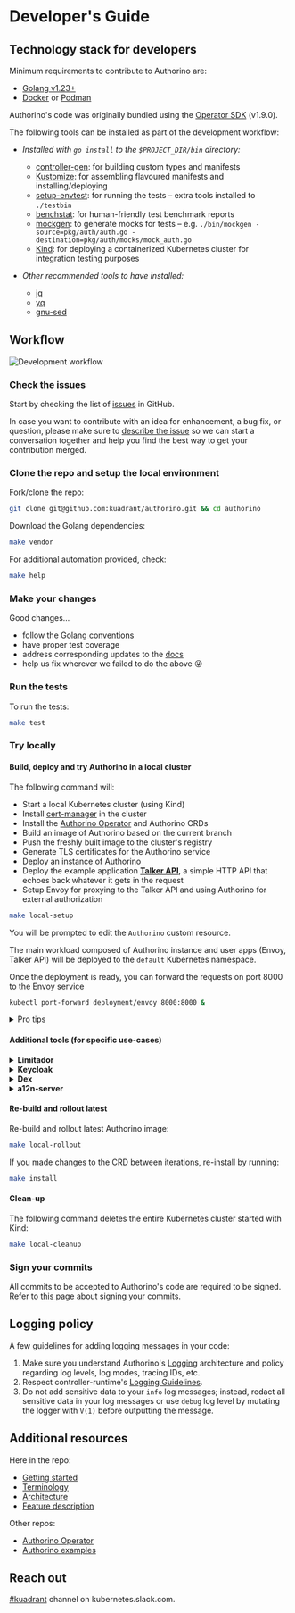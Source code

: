 # Developer's Guide

## Technology stack for developers

Minimum requirements to contribute to Authorino are:

- [Golang v1.23+](https://golang.org)
- [Docker](https://docker.com) or [Podman](https://podman.io)

Authorino's code was originally bundled using the [Operator SDK](https://sdk.operatorframework.io/) (v1.9.0).

The following tools can be installed as part of the development workflow:

- _Installed with `go install` to the `$PROJECT_DIR/bin` directory:_
    - [controller-gen](https://book.kubebuilder.io/reference/controller-gen.html): for building custom types and manifests
    - [Kustomize](https://kustomize.io/): for assembling flavoured manifests and installing/deploying
    - [setup-envtest](https://book.kubebuilder.io/reference/envtest.html): for running the tests – extra tools installed to `./testbin`
    - [benchstat](https://cs.opensource.google/go/x/perf): for human-friendly test benchmark reports
    - [mockgen](https://github.com/golang/mock): to generate mocks for tests – e.g. `./bin/mockgen -source=pkg/auth/auth.go -destination=pkg/auth/mocks/mock_auth.go`
    - [Kind](https://kind.sigs.k8s.io): for deploying a containerized Kubernetes cluster for integration testing purposes

- _Other recommended tools to have installed:_
    - [jq](https://stedolan.github.io/jq/)
    - [yq](https://mikefarah.github.io/yq/)
    - [gnu-sed](https://www.gnu.org/software/sed/)

## Workflow

![Development workflow](http://www.plantuml.com/plantuml/png/LKz1QiGm3Bpx5MBlfJye2uNU2alR3nXNn26s5IJvaD_NKbBm7gBCQ0RD-2uQMNijGRQrxP5ZXKgDKcQg2CeTGs1C6jjI46xl6TC6cX5MaOvoWoWdd5qVnDjhAjJGhOmxkT40pCRFk24Sr1bI7glhteLdum-AkgO3F0byGA4KIpbEdOzP_bwNTWLGhQkU0JAsi-lH9NlJnvVh--0X-BFWvSrh1nj6_ijTVrjv9nj6hC3u37gC3ID-yuxjjzVo1m00)

### Check the issues

Start by checking the list of [issues](https://github.com/kuadrant/authorino/issues) in GitHub.

In case you want to contribute with an idea for enhancement, a bug fix, or question, please make sure to [describe the issue](https://github.com/kuadrant/authorino/issues/new) so we can start a conversation together and help you find the best way to get your contribution merged.

### Clone the repo and setup the local environment

Fork/clone the repo:

```sh
git clone git@github.com:kuadrant/authorino.git && cd authorino
```

Download the Golang dependencies:
```sh
make vendor
```

For additional automation provided, check:

```sh
make help
```

### Make your changes

Good changes...

- follow the [Golang conventions](https://golang.org/doc/effective_go)
- have proper test coverage
- address corresponding updates to the [docs](./README.md)
- help us fix wherever we failed to do the above 😜

### Run the tests

To run the tests:

```sh
make test
```

### Try locally

#### Build, deploy and try Authorino in a local cluster

The following command will:

- Start a local Kubernetes cluster (using Kind)
- Install [cert-manager](https://github.com/jetstack/cert-manager) in the cluster
- Install the [Authorino Operator](https://github.com/kuadrant/authorino-operator) and Authorino CRDs
- Build an image of Authorino based on the current branch
- Push the freshly built image to the cluster's registry
- Generate TLS certificates for the Authorino service
- Deploy an instance of Authorino
- Deploy the example application [**Talker API**](https://github.com/kuadrant/authorino-examples#talker-api), a simple HTTP API that echoes back whatever it gets in the request
- Setup Envoy for proxying to the Talker API and using Authorino for external authorization

```sh
make local-setup
```

You will be prompted to edit the `Authorino` custom resource.

The main workload composed of Authorino instance and user apps (Envoy, Talker API) will be deployed to the `default` Kubernetes namespace.

Once the deployment is ready, you can forward the requests on port 8000 to the Envoy service

```sh
kubectl port-forward deployment/envoy 8000:8000 &
```

<details markdown="1">
  <summary>Pro tips</summary>

  1. Change the default workload namespace by supplying the `NAMESPACE` argument to your `make local-setup` and other deployment, apps and local cluster related targets. If the namespace does not exist, it will be created.
  2. Switch to TLS disabled by default when deploying locally by supplying `TLS_ENABLED=0` to your `make local-setup` and `make deploy` commands. E.g. `make local-setup TLS_ENABLED=0`.
  3. Skip being prompted to edit the `Authorino` CR and default to an Authorino deployment with TLS enabled, debug/development log level/mode, and standard name 'authorino', by supplying `FF=1` to your `make local-setup` and `make deploy` commands. E.g. `make local-setup FF=1`
  4. Supply `DEPLOY_IDPS=1` to `make local-setup` and `make user-apps` to deploy Keycloak and Dex to the cluster. `DEPLOY_KEYCLOAK` and `DEPLOY_DEX` are also available. Read more about additional tools for specific use cases in the section below.
  5. Saving the ID of the process (PID) of the port-forward command spawned in the background can be useful to later kill and restart the process. E.g. `kubectl port-forward deployment/envoy 8000:8000 &;PID=$!`; then `kill $PID`.
</details>

#### Additional tools (for specific use-cases)

<details markdown="1">
  <summary><strong>Limitador</strong></summary>

  To deploy [Limitador](https://github.com/kuadrant/limitador) – pre-configured in Envoy for rate-limiting the Talker API to 5 hits per minute per `user_id` when available in the cluster workload –, run:

  ```sh
  kubectl apply -f https://raw.githubusercontent.com/kuadrant/authorino-examples/main/limitador/limitador-deploy.yaml
  ```
</details>

<details markdown="1">
  <summary><strong>Keycloak</strong></summary>

  Authorino examples include a bundle of [Keycloak](https://www.keycloak.org) preloaded with the following realm setup:

  - Admin console: [http://localhost:8080/admin](http://localhost:8080/admin)  (admin/p)
  - Preloaded realm: **kuadrant**
  - Preloaded clients:
    - **demo**: to which API consumers delegate access and therefore the one which access tokens are issued to
    - **authorino**: used by Authorino to fetch additional user info with `client_credentials` grant type
    - **talker-api**: used by Authorino to fetch UMA-protected resource data associated with the Talker API
  - Preloaded resources:
    - `/hello`
    - `/greetings/1` (owned by user john)
    - `/greetings/2` (owned by user jane)
    - `/goodbye`
  - Realm roles:
    - member (default to all users)
    - admin
  - Preloaded users:
    - john/p (member)
    - jane/p (admin)
    - peter/p (member, email not verified)

  To deploy, run:

  ```sh
  kubectl apply -f https://raw.githubusercontent.com/kuadrant/authorino-examples/main/keycloak/keycloak-deploy.yaml
  ```

  Forward local requests to the instance of Keycloak running in the cluster:

  ```sh
  kubectl port-forward deployment/keycloak 8080:8080 &
  ```
</details>

<details markdown="1">
  <summary><strong>Dex</strong></summary>

  Authorino examples include a bundle of [Dex](https://dexidp.io) preloaded with the following setup:

  - Preloaded clients:<br/>
    - **demo**: to which API consumers delegate access and therefore the one which access tokens are issued to (Client secret: aaf88e0e-d41d-4325-a068-57c4b0d61d8e)
  - Preloaded users:<br/>
    - marta@localhost/password

  To deploy, run:

  ```sh
  kubectl apply -f https://raw.githubusercontent.com/kuadrant/authorino-examples/main/dex/dex-deploy.yaml
  ```

  Forward local requests to the instance of Dex running in the cluster:

  ```sh
  kubectl port-forward deployment/dex 5556:5556 &
  ```
</details>

<details markdown="1">
  <summary><strong>a12n-server</strong></summary>

  Authorino examples include a bundle of [**a12n-server**](https://github.com/curveball/a12n-server) and corresponding MySQL database, preloaded with the following setup:

  - Admin console: http://a12n-server:8531 (admin/123456)
  - Preloaded clients:<br/>
    - **service-account-1**: to obtain access tokens via `client_credentials` OAuth2 grant type, to consume the Talker API (Client secret: DbgXROi3uhWYCxNUq_U1ZXjGfLHOIM8X3C2bJLpeEdE); includes metadata privilege: `{ "talker-api": ["read"] }` that can be used to write authorization policies
    - **talker-api**: to authenticate to the token introspect endpoint (Client secret: V6g-2Eq2ALB1_WHAswzoeZofJ_e86RI4tdjClDDDb4g)

  To deploy, run:

  ```sh
  kubectl apply -f https://raw.githubusercontent.com/kuadrant/authorino-examples/main/a12n-server/a12n-server-deploy.yaml
  ```

  Forward local requests to the instance of a12n-server running in the cluster:

  ```sh
  kubectl port-forward deployment/a12n-server 8531:8531 &
  ```
</details>

#### Re-build and rollout latest

Re-build and rollout latest Authorino image:

```sh
make local-rollout
```

If you made changes to the CRD between iterations, re-install by running:

```sh
make install
```

#### Clean-up

The following command deletes the entire Kubernetes cluster started with Kind:

```sh
make local-cleanup
```

### Sign your commits

All commits to be accepted to Authorino's code are required to be signed. Refer to [this page](https://docs.github.com/en/authentication/managing-commit-signature-verification/signing-commits) about signing your commits.

## Logging policy

A few guidelines for adding logging messages in your code:

1. Make sure you understand Authorino's [Logging](./user-guides/observability.md#logging) architecture and policy regarding log levels, log modes, tracing IDs, etc.
2. Respect controller-runtime's [Logging Guidelines](https://github.com/kubernetes-sigs/controller-runtime/blob/master/TMP-LOGGING.md).
3. Do not add sensitive data to your `info` log messages; instead, redact all sensitive data in your log messages or use `debug` log level by mutating the logger with `V(1)` before outputting the message.

## Additional resources

Here in the repo:

- [Getting started](./getting-started.md)
- [Terminology](./terminology.md)
- [Architecture](./architecture.md)
- [Feature description](./features.md)

Other repos:

- [Authorino Operator](https://github.com/kuadrant/authorino-operator)
- [Authorino examples](https://github.com/kuadrant/authorino-examples)

## Reach out

[#kuadrant](https://kubernetes.slack.com/archives/C05J0D0V525) channel on kubernetes.slack.com.
